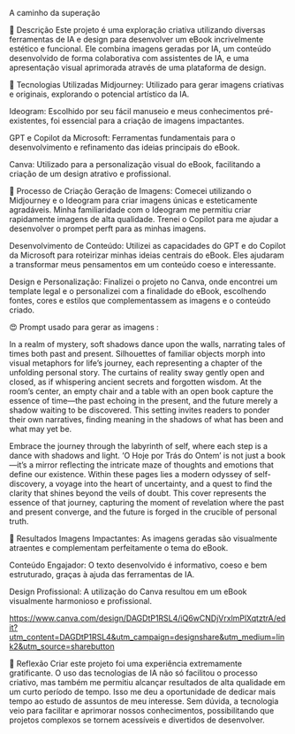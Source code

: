A caminho da superação

📒 Descrição
Este projeto é uma exploração criativa utilizando diversas ferramentas de IA e design para desenvolver um eBook incrivelmente estético e funcional. Ele combina imagens geradas por IA, um conteúdo desenvolvido de forma colaborativa com assistentes de IA, e uma apresentação visual aprimorada através de uma plataforma de design.

🤖 Tecnologias Utilizadas
Midjourney: Utilizado para gerar imagens criativas e originais, explorando o potencial artístico da IA.

Ideogram: Escolhido por seu fácil manuseio e meus conhecimentos pré-existentes, foi essencial para a criação de imagens impactantes.

GPT e Copilot da Microsoft: Ferramentas fundamentais para o desenvolvimento e refinamento das ideias principais do eBook.

Canva: Utilizado para a personalização visual do eBook, facilitando a criação de um design atrativo e profissional.

🧐 Processo de Criação
Geração de Imagens: Comecei utilizando o Midjourney e o Ideogram para criar imagens únicas e esteticamente agradáveis. Minha familiaridade com o Ideogram me permitiu criar rapidamente imagens de alta qualidade. Trenei o Copilot para me ajudar a desenvolver o prompet perft para as minhas imagens.

Desenvolvimento de Conteúdo: Utilizei as capacidades do GPT e do Copilot da Microsoft para roteirizar minhas ideias centrais do eBook. Eles ajudaram a transformar meus pensamentos em um conteúdo coeso e interessante.

Design e Personalização: Finalizei o projeto no Canva, onde encontrei um template legal e o personalizei com a finalidade do eBook, escolhendo fontes, cores e estilos que complementassem as imagens e o conteúdo criado.

😍 Prompt usado para gerar as imagens : 

In a realm of mystery, soft shadows dance upon the walls, narrating tales of times both past and present. Silhouettes of familiar objects morph into visual metaphors for life’s journey, each representing a chapter of the unfolding personal story. The curtains of reality sway gently open and closed, as if whispering ancient secrets and forgotten wisdom. At the room’s center, an empty chair and a table with an open book capture the essence of time—the past echoing in the present, and the future merely a shadow waiting to be discovered. This setting invites readers to ponder their own narratives, finding meaning in the shadows of what has been and what may yet be.


Embrace the journey through the labyrinth of self, where each step is a dance with shadows and light. ‘O Hoje por Trás do Ontem’ is not just a book—it’s a mirror reflecting the intricate maze of thoughts and emotions that define our existence. Within these pages lies a modern odyssey of self-discovery, a voyage into the heart of uncertainty, and a quest to find the clarity that shines beyond the veils of doubt. This cover represents the essence of that journey, capturing the moment of revelation where the past and present converge, and the future is forged in the crucible of personal truth.

🚀 Resultados
Imagens Impactantes: As imagens geradas são visualmente atraentes e complementam perfeitamente o tema do eBook.

Conteúdo Engajador: O texto desenvolvido é informativo, coeso e bem estruturado, graças à ajuda das ferramentas de IA.

Design Profissional: A utilização do Canva resultou em um eBook visualmente harmonioso e profissional.

https://www.canva.com/design/DAGDtP1RSL4/iQ6wCNDjVrxlmPlXqtztrA/edit?utm_content=DAGDtP1RSL4&utm_campaign=designshare&utm_medium=link2&utm_source=sharebutton



💭 Reflexão
Criar este projeto foi uma experiência extremamente gratificante. O uso das tecnologias de IA não só facilitou o processo criativo, mas também me permitiu alcançar resultados de alta qualidade em um curto período de tempo. Isso me deu a oportunidade de dedicar mais tempo ao estudo de assuntos de meu interesse. Sem dúvida, a tecnologia veio para facilitar e aprimorar nossos conhecimentos, possibilitando que projetos complexos se tornem acessíveis e divertidos de desenvolver.

